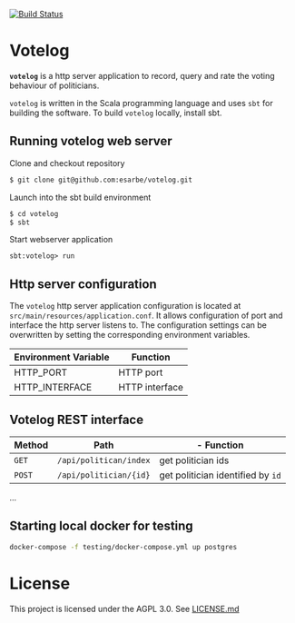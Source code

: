 [![Build Status](https://travis-ci.org/esarbe/votelog.svg?branch=master)](https://travis-ci.org/esarbe/votelog)

# Votelog


**`votelog`** is a http server application to record, query and rate the voting behaviour of politicians. 

`votelog` is written in the Scala programming language and uses `sbt` for building the software. To 
build `votelog` locally, install sbt.

## Running votelog web server

Clone and checkout repository

```bash
$ git clone git@github.com:esarbe/votelog.git
```
Launch into the sbt build environment

```bash
$ cd votelog
$ sbt
```

Start webserver application
```sbtshell
sbt:votelog> run
```
## Http server configuration
The `votelog` http server application configuration is located at `src/main/resources/application.conf`. It
allows configuration of port and interface the http server listens to. The configuration settings can be
overwritten by setting the corresponding environment variables.

| Environment Variable |  Function|
|   --                 |   -- |
| HTTP_PORT | HTTP port |
| HTTP_INTERFACE | HTTP interface |

## Votelog REST interface
| Method | Path |- Function |
|  --    | --   | -- |
|`GET` | `/api/politican/index` | get politician ids |
| `POST` | `/api/politician/{id}` | get politician identified by `id`
...

## Starting local docker for testing
```bash
docker-compose -f testing/docker-compose.yml up postgres
```

# License
This project is licensed under the AGPL 3.0. See [LICENSE.md](LICENSE.md)
